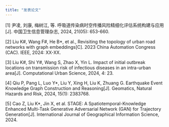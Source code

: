 ```yaml
---
title: "发表论文"
---
```


[1] 尹凌, 刘康, 梅树江, 等. 呼吸道传染病时空传播风险精细化评估系统构建与应用[J]. 中国卫生信息管理杂志, 2024, 21(05): 653-660.

[2] Liu K#, Wang F#, He B*, et al., Revisiting the topology of urban road networks with graph embeddings[C]. 2023 China Automation Congress (CAC). IEEE, 2024: XX-XX.

[3] Liu K#, Shi Y#, Wang S, Zhao X, Yin L. Impact of initial outbreak locations on transmission risk of infectious diseases in an intra-urban area[J]. Computational Urban Science, 2024, 4: 23.

[4] Qiu P, Pang L, Luo Y*, Liu Y, Xing H, Liu K, Zhuang G. Earthquake Event Knowledge Graph Construction and Reasoning[J]. Geomatics, Natural Hazards and Risk, 2024, 15(1): 2383768.

[5] Cao Z, Liu K*, Jin X, et al. STAGE: A Spatiotemporal-Knowledge Enhanced Multi-Task Generative Adversarial Network (GAN) for Trajectory Generation[J]. International Journal of Geographical Information Science, 2024.
